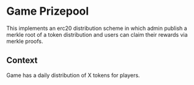 # Game Prizepool

This implements an erc20 distribution scheme in which admin publish a merkle root of a token distribution and users can claim their rewards via merkle proofs.

## Context

Game has a daily distribution of X tokens for players.
